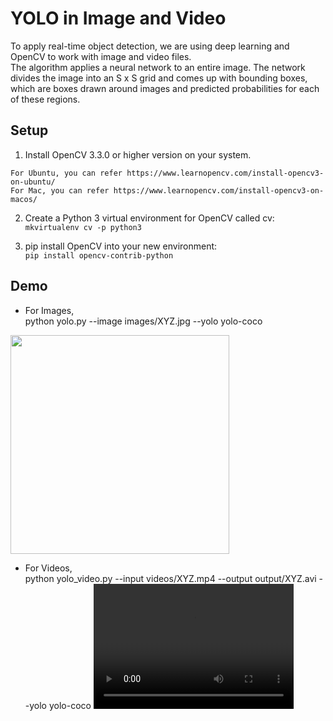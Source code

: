 # YOLO in Image and Video

To apply real-time object detection, we are using deep learning and OpenCV to work with image and video files.</br>
The algorithm applies a neural network to an entire image. The network divides the image into an S x S grid and comes up with bounding boxes, which are boxes drawn around images and predicted probabilities for each of these regions.</br>

## Setup
1. Install OpenCV 3.3.0 or higher version on your system. 
```
For Ubuntu, you can refer https://www.learnopencv.com/install-opencv3-on-ubuntu/
For Mac, you can refer https://www.learnopencv.com/install-opencv3-on-macos/
```
2. Create a Python 3 virtual environment for OpenCV called cv:</br>
```mkvirtualenv cv -p python3```

3. pip install OpenCV into your new environment:</br>
```pip install opencv-contrib-python```

## Demo
* For Images,</br>
python yolo.py --image images/XYZ.jpg --yolo yolo-coco</br>
<img src="https://user-images.githubusercontent.com/26343062/67140242-9af8bd00-f20d-11e9-9c53-5ac166de2325.jpeg" width="350" height="350">

* For Videos,</br>
python yolo_video.py --input videos/XYZ.mp4 \--output output/XYZ.avi --yolo yolo-coco
<video src="airplane.mp4" width="320" height="200" controls preload></video>
